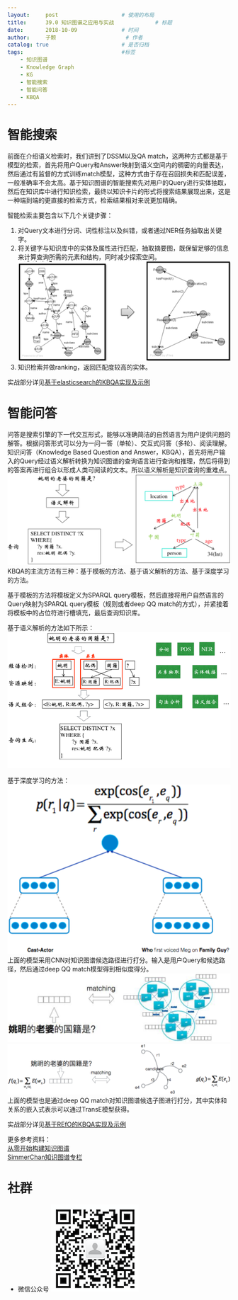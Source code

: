 ```yaml
---
layout:     post   				    # 使用的布局
title:      39.0 知识图谱之应用与实战				# 标题 
date:       2018-10-09 				# 时间
author:     子颢 						# 作者
catalog: true 						# 是否归档
tags:								#标签
    - 知识图谱
    - Knowledge Graph
    - KG
    - 智能搜索
    - 智能问答
    - KBQA
---
```


# 智能搜索

前面在介绍语义检索时，我们讲到了DSSM以及QA match，这两种方式都是基于模型的检索，首先将用户Query和Answer映射到语义空间内的稠密的向量表达，然后通过有监督的方式训练match模型，这种方式由于存在召回损失和匹配误差，一般准确率不会太高。基于知识图谱的智能搜索先对用户的Query进行实体抽取，然后在知识库中进行知识检索，最终以知识卡片的形式将搜索结果展现出来，这是一种端到端的更直接的检索方式，检索结果相对来说更加精确。

智能检索主要包含以下几个关键步骤：
1. 对Query文本进行分词、词性标注以及纠错，或者通过NER任务抽取出关键字。
2. 将关键字与知识库中的实体及属性进行匹配，抽取摘要图，既保留足够的信息来计算查询所需的元素和结构，同时减少探索空间。
![KG](/img/KG-22.png)
3. 知识检索并做ranking，返回匹配度较高的实体。

实战部分详见<a href="http://openkg.cn/tool/elasticsearch-kbqa" target="_blank">基于elasticsearch的KBQA实现及示例</a>

# 智能问答

问答是搜索引擎的下一代交互形式，能够以准确简洁的自然语言为用户提供问题的解答。根据问答形式可以分为一问一答（单轮）、交互式问答（多轮）、阅读理解。
知识问答（Knowledge Based Question and Answer，KBQA），首先将用户输入的Query经过语义解析转换为知识图谱的查询语言进行查询和推理，然后将得到的答案再进行组合以形成人类可阅读的文本。所以语义解析是知识查询的重难点。
![KG](/img/KG-23.png)
KBQA的主流方法有三种：基于模板的方法、基于语义解析的方法、基于深度学习的方法。

基于模板的方法将模板定义为SPARQL query模板，然后直接将用户自然语言的Query映射为SPARQL query模板（规则或者deep QQ match的方式），并紧接着将模板中的占位符进行槽填充，最后查询知识库。

基于语义解析的方法如下所示：
![KG](/img/KG-24.png)

基于深度学习的方法：
![KG](/img/KG-25.png)
上面的模型采用CNN对知识图谱候选路径进行打分。输入是用户Query和候选路径，然后通过deep QQ match模型得到相似度得分。
![KG](/img/KG-26.png)
![KG](/img/KG-27.png)
上面的模型也是通过deep QQ match对知识图谱候选子图进行打分，其中实体和关系的嵌入式表示可以通过TransE模型获得。

实战部分详见<a href="http://openkg.cn/tool/refo-kbqa" target="_blank">基于REfO的KBQA实现及示例</a>

更多参考资料：<br>
<a href="http://pelhans.com/2018/08/31/kg_from_0_note1/" target="_blank">从零开始构建知识图谱</a><br>
<a href="https://www.zhihu.com/people/chen-shi-mei-ye-chen-shi-mei/posts" target="_blank">SimmerChan知识图谱专栏</a><br>

# 社群

- 微信公众号
	![562929489](/img/wxgzh_ewm.png)